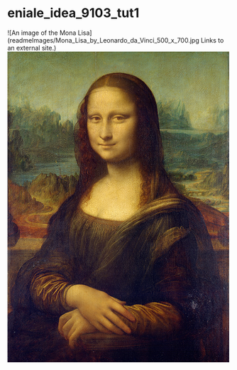 # eniale_idea_9103_tut1

![An image of the Mona Lisa](readmeImages/Mona_Lisa_by_Leonardo_da_Vinci_500_x_700.jpg
Links to an external site.)![alt text](Mona_Lisa_by_Leonardo_da_Vinci_500_x_700.jpg)